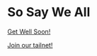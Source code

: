 # So Say We All

[Get Well Soon!](http://dave.isthebest.ts.net)

[Join our tailnet!](https://login.tailscale.com/)
